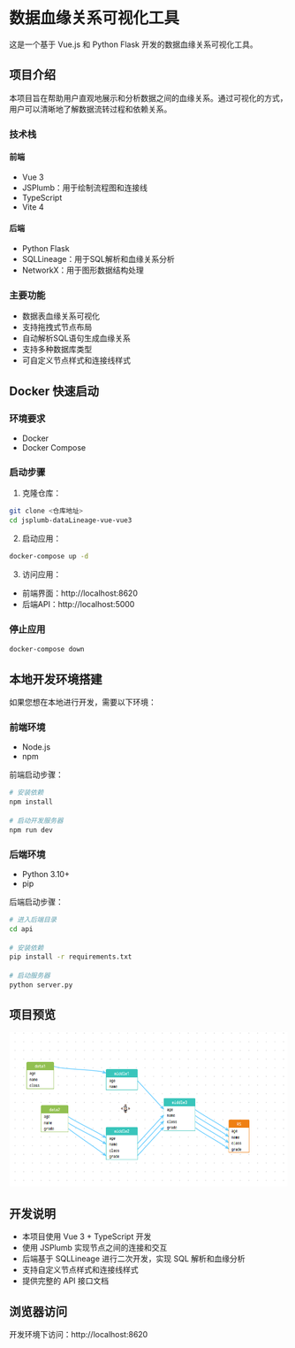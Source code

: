 # 数据血缘关系可视化工具

这是一个基于 Vue.js 和 Python Flask 开发的数据血缘关系可视化工具。

## 项目介绍

本项目旨在帮助用户直观地展示和分析数据之间的血缘关系。通过可视化的方式，用户可以清晰地了解数据流转过程和依赖关系。

### 技术栈

#### 前端
- Vue 3
- JSPlumb：用于绘制流程图和连接线
- TypeScript
- Vite 4

#### 后端
- Python Flask
- SQLLineage：用于SQL解析和血缘关系分析
- NetworkX：用于图形数据结构处理

### 主要功能
- 数据表血缘关系可视化
- 支持拖拽式节点布局
- 自动解析SQL语句生成血缘关系
- 支持多种数据库类型
- 可自定义节点样式和连接线样式

## Docker 快速启动

### 环境要求
- Docker
- Docker Compose

### 启动步骤

1. 克隆仓库：
```bash
git clone <仓库地址>
cd jsplumb-dataLineage-vue-vue3
```

2. 启动应用：
```bash
docker-compose up -d
```

3. 访问应用：
- 前端界面：http://localhost:8620
- 后端API：http://localhost:5000

### 停止应用
```bash
docker-compose down
```

## 本地开发环境搭建

如果您想在本地进行开发，需要以下环境：

### 前端环境
- Node.js
- npm

前端启动步骤：
```bash
# 安装依赖
npm install

# 启动开发服务器
npm run dev
```

### 后端环境
- Python 3.10+
- pip

后端启动步骤：
```bash
# 进入后端目录
cd api

# 安装依赖
pip install -r requirements.txt

# 启动服务器
python server.py
```

## 项目预览

![数据血缘关系示例](src/assets/sample.png)

## 开发说明

- 本项目使用 Vue 3 + TypeScript 开发
- 使用 JSPlumb 实现节点之间的连接和交互
- 后端基于 SQLLineage 进行二次开发，实现 SQL 解析和血缘分析
- 支持自定义节点样式和连接线样式
- 提供完整的 API 接口文档

## 浏览器访问

开发环境下访问：http://localhost:8620
